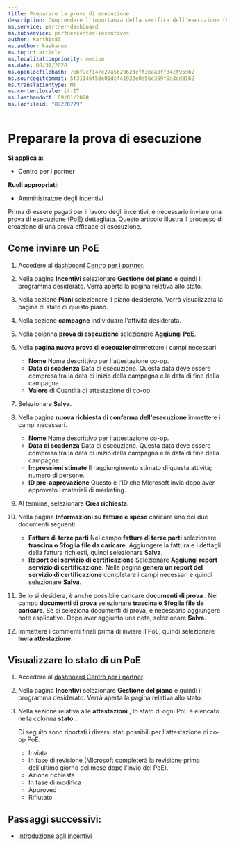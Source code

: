 ```yaml
---
title: Preparare la prova di esecuzione
description: Comprendere l'importanza della verifica dell'esecuzione (PoE), delle sequenze temporali, dello stato di visualizzazione e delle linee guida per l'invio.
ms.service: partner-dashboard
ms.subservice: partnercenter-incentives
author: Karthic83
ms.author: kashanum
ms.topic: article
ms.localizationpriority: medium
ms.date: 08/31/2020
ms.openlocfilehash: 76bf9cf147c27a562962dcff3baa0ff34cf959b2
ms.sourcegitcommit: 5f31146f50e01dc4c1922e0a5bc369f0a3cd8162
ms.translationtype: MT
ms.contentlocale: it-IT
ms.lasthandoff: 09/01/2020
ms.locfileid: "89220779"
---
```

# <a name="prepare-your-proof-of-execution"></a>Preparare la prova di esecuzione

**Si applica a:**

- Centro per i partner

**Ruoli appropriati:**

- Amministratore degli incentivi

Prima di essere pagati per il lavoro degli incentivi, è necessario inviare una prova di esecuzione (PoE) dettagliata. Questo articolo illustra il processo di creazione di una prova efficace di esecuzione.

## <a name="how-to-submit-a-poe"></a>Come inviare un PoE

1. Accedere al [dashboard Centro per i partner](https://partner.microsoft.com/dashboard/).

2. Nella pagina **Incentivi** selezionare **Gestione del piano** e quindi il programma desiderato. Verrà aperta la pagina relativa allo stato.

3. Nella sezione **Piani** selezionare il piano desiderato. Verrà visualizzata la pagina di stato di questo piano.

4. Nella sezione **campagne** individuare l'attività desiderata.

5. Nella colonna **prova di esecuzione** selezionare **Aggiungi PoE**.

6. Nella **pagina nuova prova di esecuzione**immettere i campi necessari.

   - **Nome**  Nome descrittivo per l'attestazione co-op.
   - **Data di scadenza**  Data di esecuzione. Questa data deve essere compresa tra la data di inizio della campagna e la data di fine della campagna.
   - **Valore**  di  Quantità di attestazione di co-op.

7. Selezionare **Salva**.

8. Nella pagina **nuova richiesta di conferma dell'esecuzione** immettere i campi necessari.

   - **Nome**  Nome descrittivo per l'attestazione co-op.
   - **Data di scadenza**  Data di esecuzione. Questa data deve essere compresa tra la data di inizio della campagna e la data di fine della campagna.
   - **Impressioni stimate**   Il raggiungimento stimato di questa attività; numero di persone.
   - **ID pre-approvazione**   Questo è l'ID che Microsoft invia dopo aver approvato i materiali di marketing.

9. Al termine, selezionare **Crea richiesta**.

10. Nella pagina **Informazioni su fatture e spese** caricare uno dei due documenti seguenti:
    - **Fattura di terze parti**  Nel campo **fattura di terze parti** selezionare **trascina o Sfoglia file da caricare**. Aggiungere la fattura e i dettagli della fattura richiesti, quindi selezionare **Salva**.
    - **Report del servizio di certificazione**  Selezionare **Aggiungi report servizio di certificazione**. Nella pagina **genera un report del servizio di certificazione** completare i campi necessari e quindi selezionare **Salva**.

11. Se lo si desidera, è anche possibile caricare **documenti di prova** . Nel campo **documenti di prova** selezionare **trascina o Sfoglia file da caricare**. Se si seleziona documenti di prova, è necessario aggiungere note esplicative. Dopo aver aggiunto una nota, selezionare **Salva**.

12. Immettere i commenti finali prima di inviare il PoE, quindi selezionare **Invia attestazione**.

## <a name="view-the-status-of-a-poe"></a>Visualizzare lo stato di un PoE

1. Accedere al [dashboard Centro per i partner](https://partner.microsoft.com/dashboard/).

2. Nella pagina **Incentivi** selezionare **Gestione del piano** e quindi il programma desiderato. Verrà aperta la pagina relativa allo stato.

3. Nella sezione relativa alle **attestazioni** , lo stato di ogni PoE è elencato nella colonna **stato** .

   Di seguito sono riportati i diversi stati possibili per l'attestazione di co-op PoE.

   - Inviata
   - In fase di revisione (Microsoft completerà la revisione prima dell'ultimo giorno del mese dopo l'invio del PoE).
   - Azione richiesta
   - In fase di modifica
   - Approved
   - Rifiutato

## <a name="next-steps"></a>Passaggi successivi:

- [Introduzione agli incentivi](incentives-get-started-intro.md)
